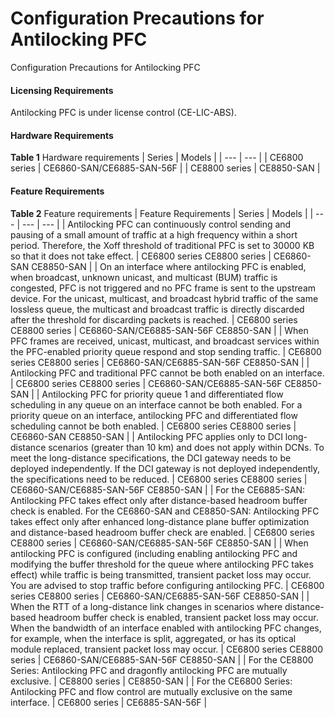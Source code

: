 Configuration Precautions for Antilocking PFC
=============================================

Configuration Precautions for Antilocking PFC

#### Licensing Requirements

Antilocking PFC is under license control (CE-LIC-ABS).


#### Hardware Requirements

**Table 1** Hardware requirements
| Series | Models |
| --- | --- |
| CE6800 series | CE6860-SAN/CE6885-SAN-56F |
| CE8800 series | CE8850-SAN |



#### Feature Requirements

**Table 2** Feature requirements
| Feature Requirements | Series | Models |
| --- | --- | --- |
| Antilocking PFC can continuously control sending and pausing of a small amount of traffic at a high frequency within a short period. Therefore, the Xoff threshold of traditional PFC is set to 30000 KB so that it does not take effect. | CE6800 series  CE8800 series | CE6860-SAN  CE8850-SAN |
| On an interface where antilocking PFC is enabled, when broadcast, unknown unicast, and multicast (BUM) traffic is congested, PFC is not triggered and no PFC frame is sent to the upstream device. For the unicast, multicast, and broadcast hybrid traffic of the same lossless queue, the multicast and broadcast traffic is directly discarded after the threshold for discarding packets is reached. | CE6800 series  CE8800 series | CE6860-SAN/CE6885-SAN-56F  CE8850-SAN |
| When PFC frames are received, unicast, multicast, and broadcast services within the PFC-enabled priority queue respond and stop sending traffic. | CE6800 series  CE8800 series | CE6860-SAN/CE6885-SAN-56F  CE8850-SAN |
| Antilocking PFC and traditional PFC cannot be both enabled on an interface. | CE6800 series  CE8800 series | CE6860-SAN/CE6885-SAN-56F  CE8850-SAN |
| Antilocking PFC for priority queue 1 and differentiated flow scheduling in any queue on an interface cannot be both enabled.  For a priority queue on an interface, antilocking PFC and differentiated flow scheduling cannot be both enabled. | CE6800 series  CE8800 series | CE6860-SAN  CE8850-SAN |
| Antilocking PFC applies only to DCI long-distance scenarios (greater than 10 km) and does not apply within DCNs.  To meet the long-distance specifications, the DCI gateway needs to be deployed independently. If the DCI gateway is not deployed independently, the specifications need to be reduced. | CE6800 series  CE8800 series | CE6860-SAN/CE6885-SAN-56F  CE8850-SAN |
| For the CE6885-SAN:  Antilocking PFC takes effect only after distance-based headroom buffer check is enabled.  For the CE6860-SAN and CE8850-SAN:  Antilocking PFC takes effect only after enhanced long-distance plane buffer optimization and distance-based headroom buffer check are enabled. | CE6800 series  CE8800 series | CE6860-SAN/CE6885-SAN-56F  CE8850-SAN |
| When antilocking PFC is configured (including enabling antilocking PFC and modifying the buffer threshold for the queue where antilocking PFC takes effect) while traffic is being transmitted, transient packet loss may occur. You are advised to stop traffic before configuring antilocking PFC. | CE6800 series  CE8800 series | CE6860-SAN/CE6885-SAN-56F  CE8850-SAN |
| When the RTT of a long-distance link changes in scenarios where distance-based headroom buffer check is enabled, transient packet loss may occur.  When the bandwidth of an interface enabled with antilocking PFC changes, for example, when the interface is split, aggregated, or has its optical module replaced, transient packet loss may occur. | CE6800 series  CE8800 series | CE6860-SAN/CE6885-SAN-56F  CE8850-SAN |
| For the CE8800 Series:  Antilocking PFC and dragonfly antilocking PFC are mutually exclusive. | CE8800 series | CE8850-SAN |
| For the CE6800 Series:  Antilocking PFC and flow control are mutually exclusive on the same interface. | CE6800 series | CE6885-SAN-56F |